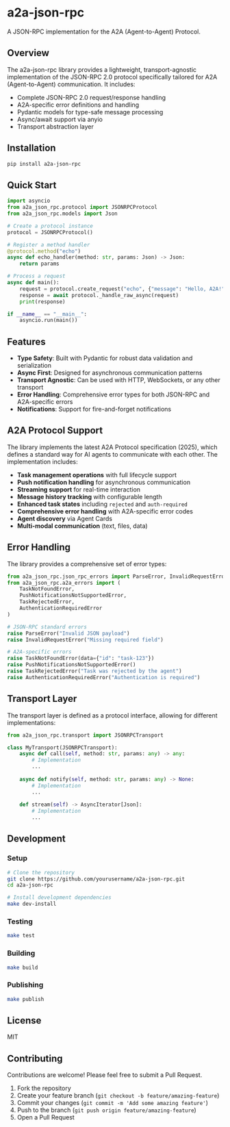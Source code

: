 # a2a-json-rpc

A JSON-RPC implementation for the A2A (Agent-to-Agent) Protocol.

## Overview

The a2a-json-rpc library provides a lightweight, transport-agnostic implementation of the JSON-RPC 2.0 protocol specifically tailored for A2A (Agent-to-Agent) communication. It includes:

- Complete JSON-RPC 2.0 request/response handling
- A2A-specific error definitions and handling
- Pydantic models for type-safe message processing
- Async/await support via anyio
- Transport abstraction layer

## Installation

```bash
pip install a2a-json-rpc
```

## Quick Start

```python
import asyncio
from a2a_json_rpc.protocol import JSONRPCProtocol
from a2a_json_rpc.models import Json

# Create a protocol instance
protocol = JSONRPCProtocol()

# Register a method handler
@protocol.method("echo")
async def echo_handler(method: str, params: Json) -> Json:
    return params

# Process a request
async def main():
    request = protocol.create_request("echo", {"message": "Hello, A2A!"})
    response = await protocol._handle_raw_async(request)
    print(response)

if __name__ == "__main__":
    asyncio.run(main())
```

## Features

- **Type Safety**: Built with Pydantic for robust data validation and serialization
- **Async First**: Designed for asynchronous communication patterns
- **Transport Agnostic**: Can be used with HTTP, WebSockets, or any other transport
- **Error Handling**: Comprehensive error types for both JSON-RPC and A2A-specific errors
- **Notifications**: Support for fire-and-forget notifications

## A2A Protocol Support

The library implements the latest A2A Protocol specification (2025), which defines a standard way for AI agents to communicate with each other. The implementation includes:

- **Task management operations** with full lifecycle support
- **Push notification handling** for asynchronous communication
- **Streaming support** for real-time interaction
- **Message history tracking** with configurable length
- **Enhanced task states** including `rejected` and `auth-required`
- **Comprehensive error handling** with A2A-specific error codes
- **Agent discovery** via Agent Cards
- **Multi-modal communication** (text, files, data)

## Error Handling

The library provides a comprehensive set of error types:

```python
from a2a_json_rpc.json_rpc_errors import ParseError, InvalidRequestError
from a2a_json_rpc.a2a_errors import (
    TaskNotFoundError, 
    PushNotificationsNotSupportedError,
    TaskRejectedError,
    AuthenticationRequiredError
)

# JSON-RPC standard errors
raise ParseError("Invalid JSON payload")
raise InvalidRequestError("Missing required field")

# A2A-specific errors
raise TaskNotFoundError(data={"id": "task-123"})
raise PushNotificationsNotSupportedError()
raise TaskRejectedError("Task was rejected by the agent")
raise AuthenticationRequiredError("Authentication is required")
```

## Transport Layer

The transport layer is defined as a protocol interface, allowing for different implementations:

```python
from a2a_json_rpc.transport import JSONRPCTransport

class MyTransport(JSONRPCTransport):
    async def call(self, method: str, params: any) -> any:
        # Implementation
        ...
    
    async def notify(self, method: str, params: any) -> None:
        # Implementation
        ...
    
    def stream(self) -> AsyncIterator[Json]:
        # Implementation
        ...
```

## Development

### Setup

```bash
# Clone the repository
git clone https://github.com/yourusername/a2a-json-rpc.git
cd a2a-json-rpc

# Install development dependencies
make dev-install
```

### Testing

```bash
make test
```

### Building

```bash
make build
```

### Publishing

```bash
make publish
```

## License

MIT

## Contributing

Contributions are welcome! Please feel free to submit a Pull Request.

1. Fork the repository
2. Create your feature branch (`git checkout -b feature/amazing-feature`)
3. Commit your changes (`git commit -m 'Add some amazing feature'`)
4. Push to the branch (`git push origin feature/amazing-feature`)
5. Open a Pull Request